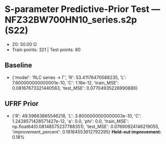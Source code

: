 # S-parameter Predictive-Prior Test — NFZ32BW700HN10_series.s2p (S22)
- Z0: 50.00 Ω
- Train points: 321  |  Test points: 80

## Baseline
- {'model': 'RLC series -> Γ', 'R': 53.41176470588235, 'L': 7.600000000000001e-10, 'C': 1.16e-12, 'train_MSE': 0.08167673321440563, 'test_MSE': 0.07704935226990886}

## UFRF Prior
- {'R': 49.59663865546218, 'L': 3.8000000000000003e-10, 'C': 1.2428571428571427e-12, 'a': 0.0, 'phi': 0.0, 'train_MSE': np.float64(0.08148575237788351), 'test_MSE': 0.07690924146219055, 'improvement_percent': 0.18184553612792295}
**Held-out improvement:** 0.18%